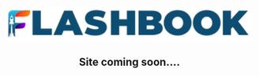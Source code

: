 <div id="header" align="center">
  <img src="client/src/data/navbarLogo.png" width="500"/>
</div>

<div id="header" align="center">
  <h2>Site coming soon....</h2>
</div>
